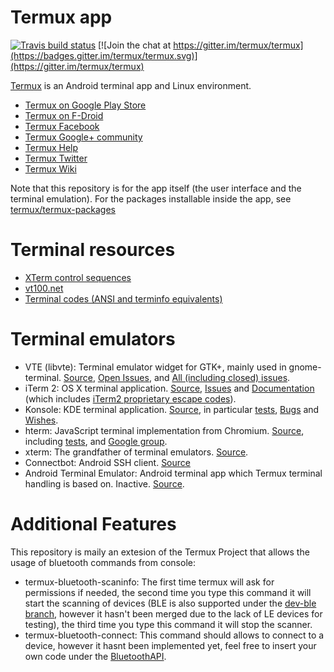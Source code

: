 Termux app
==========
[![Travis build status](https://travis-ci.org/termux/termux-app.svg?branch=master)](https://travis-ci.org/termux/termux-app)
[![Join the chat at https://gitter.im/termux/termux](https://badges.gitter.im/termux/termux.svg)](https://gitter.im/termux/termux)

[Termux](https://termux.com) is an Android terminal app and Linux environment.

* [Termux on Google Play Store](https://play.google.com/store/apps/details?id=com.termux)
* [Termux on F-Droid](https://f-droid.org/repository/browse/?fdid=com.termux)
* [Termux Facebook](https://facebook.com/termux/)
* [Termux Google+ community](http://termux.com/community/)
* [Termux Help](http://termux.com/help/)
* [Termux Twitter](http://twitter.com/termux/)
* [Termux Wiki](https://wiki.termux.com/wiki/)  

Note that this repository is for the app itself (the user interface and the terminal emulation). For the packages installable inside the app, see [termux/termux-packages](https://github.com/termux/termux-packages)

Terminal resources
==================
* [XTerm control sequences](http://invisible-island.net/xterm/ctlseqs/ctlseqs.html)
* [vt100.net](http://vt100.net/)
* [Terminal codes (ANSI and terminfo equivalents)](http://wiki.bash-hackers.org/scripting/terminalcodes)

Terminal emulators
==================
* VTE (libvte): Terminal emulator widget for GTK+, mainly used in gnome-terminal. [Source](https://github.com/GNOME/vte), [Open Issues](https://bugzilla.gnome.org/buglist.cgi?quicksearch=product%3A%22vte%22+), and [All (including closed) issues](https://bugzilla.gnome.org/buglist.cgi?bug_status=RESOLVED&bug_status=VERIFIED&chfield=resolution&chfieldfrom=-2000d&chfieldvalue=FIXED&product=vte&resolution=FIXED).
* iTerm 2: OS X terminal application. [Source](https://github.com/gnachman/iTerm2), [Issues](https://gitlab.com/gnachman/iterm2/issues) and [Documentation](http://www.iterm2.com/documentation.html) (which includes [iTerm2 proprietary escape codes](http://www.iterm2.com/documentation-escape-codes.html)).
* Konsole: KDE terminal application. [Source](https://projects.kde.org/projects/kde/applications/konsole/repository), in particular [tests](https://projects.kde.org/projects/kde/applications/konsole/repository/revisions/master/show/tests), [Bugs](https://bugs.kde.org/buglist.cgi?bug_severity=critical&bug_severity=grave&bug_severity=major&bug_severity=crash&bug_severity=normal&bug_severity=minor&bug_status=UNCONFIRMED&bug_status=NEW&bug_status=ASSIGNED&bug_status=REOPENED&product=konsole) and [Wishes](https://bugs.kde.org/buglist.cgi?bug_severity=wishlist&bug_status=UNCONFIRMED&bug_status=NEW&bug_status=ASSIGNED&bug_status=REOPENED&product=konsole).
* hterm: JavaScript terminal implementation from Chromium. [Source](https://github.com/chromium/hterm), including [tests](https://github.com/chromium/hterm/blob/master/js/hterm_vt_tests.js), and [Google group](https://groups.google.com/a/chromium.org/forum/#!forum/chromium-hterm).
* xterm: The grandfather of terminal emulators. [Source](http://invisible-island.net/datafiles/release/xterm.tar.gz).
* Connectbot: Android SSH client. [Source](https://github.com/connectbot/connectbot)
* Android Terminal Emulator: Android terminal app which Termux terminal handling is based on. Inactive. [Source](https://github.com/jackpal/Android-Terminal-Emulator).

Additional Features
==================
This repository is maily an extesion of the Termux Project that allows the usage of bluetooth commands from console:
* termux-bluetooth-scaninfo: The first time termux will ask for permissions if needed, the second time you type this command it will start the scanning of devices (BLE is also supported under the [dev-ble branch](https://github.com/StevenSalazarM/termux-app-bluetooth/tree/dev-ble), however it hasn't been merged due to the lack of LE devices for testing), the third time you type this command it will stop the scanner.
* termux-bluetooth-connect: This command should allows to connect to a device, however it hasnt been implemented yet, feel free to insert your own code under the [BluetoothAPI](https://github.com/StevenSalazarM/termux-app-bluetooth/blob/master/app/src/main/java/com/termux/api/BluetoothAPI.java#L106).
